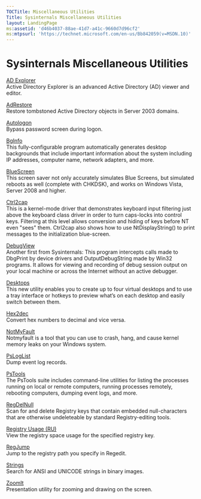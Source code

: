 ```yaml
---
TOCTitle: Miscellaneous Utilities
Title: Sysinternals Miscellaneous Utilities
layout: LandingPage
ms:assetid: 'd46b4037-88ae-41d7-a41c-9660d7d96cf2'
ms:mtpsurl: 'https://technet.microsoft.com/en-us/Bb842059(v=MSDN.10)'
---
```


Sysinternals Miscellaneous Utilities
====================================

  

[AD Explorer](adexplorer.md)  
Active Directory Explorer is an advanced Active Directory (AD) viewer
and editor.

[AdRestore](adrestore.md)  
Restore tombstoned Active Directory objects in Server 2003 domains.

[Autologon](autologon.md)  
Bypass password screen during logon.

[BgInfo](bginfo.md)  
This fully-configurable program automatically generates desktop
backgrounds that include important information about the system
including IP addresses, computer name, network adapters, and more.

[BlueScreen](bluescreen.md)  
This screen saver not only accurately simulates Blue Screens, but
simulated reboots as well (complete with CHKDSK), and works on Windows
Vista, Server 2008 and higher.

[Ctrl2cap](ctrl2cap.md)  
This is a kernel-mode driver that demonstrates keyboard input filtering
just above the keyboard class driver in order to turn caps-locks into
control keys. Filtering at this level allows conversion and hiding of
keys before NT even "sees" them. Ctrl2cap also shows how to use
NtDisplayString() to print messages to the initialization blue-screen.

[DebugView](debugview.md)  
Another first from Sysinternals: This program intercepts calls made to
DbgPrint by device drivers and OutputDebugString made by Win32 programs.
It allows for viewing and recording of debug session output on your
local machine or across the Internet without an active debugger.

[Desktops](desktops.md)  
This new utility enables you to create up to four virtual desktops and
to use a tray interface or hotkeys to preview what’s on each desktop and
easily switch between them.

[Hex2dec](hex2dec.md)  
Convert hex numbers to decimal and vice versa.

[NotMyFault](notmyfault.md)  
Notmyfault is a tool that you can use to crash, hang, and cause kernel
memory leaks on your Windows system.

[PsLogList](psloglist.md)  
Dump event log records.

[PsTools](pstools.md)  
The PsTools suite includes command-line utilities for listing the
processes running on local or remote computers, running processes
remotely, rebooting computers, dumping event logs, and more.

[RegDelNull](regdelnull.md)  
Scan for and delete Registry keys that contain embedded null-characters
that are otherwise undeleteable by standard Registry-editing tools.

[Registry Usage (RU)](ru.md)  
View the registry space usage for the specified registry key.

[RegJump](regjump.md)  
Jump to the registry path you specify in Regedit.

[Strings](strings.md)  
Search for ANSI and UNICODE strings in binary images.

[ZoomIt](zoomit.md)  
Presentation utility for zooming and drawing on the screen.